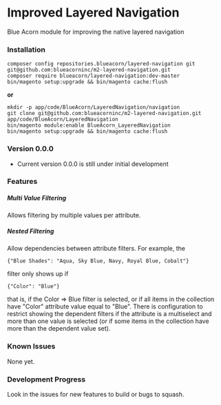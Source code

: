 # Improved Layered Navigation
Blue Acorn module for improving the native layered navigation

### Installation
```
composer config repositories.blueacorn/layered-navigation git git@github.com:blueacorninc/m2-layered-navigation.git
composer require blueacorn/layered-navigation:dev-master
bin/magento setup:upgrade && bin/magento cache:flush
```

**or**

```
mkdir -p app/code/BlueAcorn/LayeredNavigation/navigation
git clone git@github.com:blueacorninc/m2-layered-navigation.git app/code/BlueAcorn/LayeredNavigation
bin/magento module:enable BlueAcorn_LayeredNavigation
bin/magento setup:upgrade && bin/magento cache:flush
```

### Version 0.0.0
- Current version 0.0.0 is still under initial development

### Features

##### Multi Value Filtering
Allows filtering by multiple values per attribute.

##### Nested Filtering
Allow dependencies between attribute filters. For example, the

    {"Blue Shades": "Aqua, Sky Blue, Navy, Royal Blue, Cobalt"}

filter only shows up if

    {"Color": "Blue"}

that is, if the Color => Blue filter is selected, or if all items in the collection have "Color" attribute value equal to
"Blue". There is configuration to restrict showing the dependent filters if the attribute is a multiselect and more than
one value is selected (or if some items in the collection have more than the dependent value set).

### Known Issues
None yet.

### Development Progress
Look in the issues for new features to build or bugs to squash.

